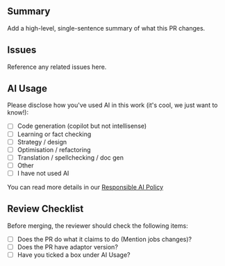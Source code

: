 ## Summary

Add a high-level, single-sentence summary of what this PR changes.

## Issues

Reference any related issues here.

## AI Usage

Please disclose how you've used AI in this work (it's cool, we just want to know!):

- [ ] Code generation (copilot but not intellisense)
- [ ] Learning or fact checking
- [ ] Strategy / design
- [ ] Optimisation / refactoring
- [ ] Translation / spellchecking / doc gen
- [ ] Other
- [ ] I have not used AI

You can read more details in our [Responsible AI Policy](https://www.openfn.org/ai#pull-request-templates)

## Review Checklist

Before merging, the reviewer should check the following items:

- [ ] Does the PR do what it claims to do (Mention jobs changes)? 
- [ ] Does the PR have adaptor version?
- [ ] Have you ticked a box under AI Usage?
